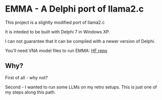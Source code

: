 # EMMA - A Delphi port of llama2.c

This project is a slightly modified port of llama2.c

It is inteded to be built with Delphi 7 in Windows XP.

I can not guarantee that it can be compiled with a newer version of Delphi.

You'll need VNA model files to run EMMA: [HF repo](https://huggingface.co/sciloaf/emma-tiny_stories)


## Why?

First of all - why not?

Second - I wanted to run some LLMs on my retro setups. This is just one of my steps along this path.
